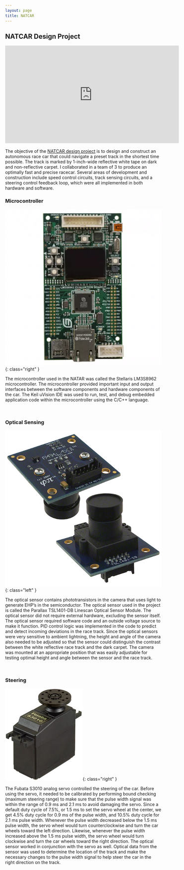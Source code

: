 ```yaml
---
layout: page
title: NATCAR
---
```


## NATCAR Design Project

<!-- youtube iframe -->
<div class="iframe-resp-container">
  <iframe width="560" height="315" src="https://www.youtube.com/embed/0bBvv3uwCsM" frameborder="0" allowfullscreen></iframe>
</div>

The objective of the [NATCAR design project](http://www.ece.ucdavis.edu/natcar/) is to design and construct an autonomous race car that could navigate a preset track in the shortest time possible. The track is marked by 1-inch-wide reflective white tape on dark and non-reflective carpet. I collaborated in a team of 3 to produce an optimally fast and precise racecar. Several areas of development and construction include speed control circuits, track sensing circuits, and a steering control feedback loop, which were all implemented in both hardware and software.

### Microcontroller

![Microcontroller](/images/microcontroller.jpg){: class="right" }

The microcontroller used in the NATAR was called the Stellaris LM3S8962 microcontroller. The microcontroller provided important input and output interfaces between the software components and hardware components of the car. The Keil uVision IDE was used to run, test, and debug embedded application code within the microcontroller using the C/C++ language.

<br style="clear:right;"/>

### Optical Sensing

![Optical Sensor](/images/optical_sensors.jpg){: class="left" }

The optical sensor contains phototransistors in the camera that uses light to generate EHP’s in the semiconductor. The optical sensor used in the project is called the Parallax TSL1401-DB Linescan Optical Sensor Module. The optical sensor did not require external hardware, excluding the sensor itself. The optical sensor required software code and an outside voltage source to make it function. PID control logic was implemented in the code to predict and detect incoming deviations in the race track. Since the optical sensors were very sensitive to ambient lightning, the height and angle of the camera also needed to be adjusted so that the sensor could distinguish the contrast between the white reflective race track and the dark carpet. The camera was mounted at an appropriate position that was easily adjustable for testing optimal height and angle between the sensor and the race track.

<br style="clear:left;"/>

### Steering

![Servo](/images/servo.jpg){: class="right" }

The Fubata S3010 analog servo controlled the steering of the car. Before using the servo, it needed to be calibrated by performing bound checking (maximum steering range) to make sure that the pulse width signal was within the range of 0.9 ms and 2.1 ms to avoid damaging the servo. Since a default duty cycle of 7.5%, or 1.5 ms to set the servo wheel at the center, we get 4.5% duty cycle for 0.9 ms of the pulse width, and 10.5% duty cycle for 2.1 ms pulse width. Whenever the pulse width decreased below the 1.5 ms pulse width, the servo wheel would turn counterclockwise and turn the car wheels toward the left direction. Likewise, whenever the pulse width increased above the 1.5 ms pulse width, the servo wheel would turn clockwise and turn the car wheels toward the right direction. The optical sensor worked in conjunction with the servo as well. Optical data from the sensor was used to determine the location of the track and make the necessary changes to the pulse width signal to help steer the car in the right direction on the track. 

<br style="clear:right;"/>







